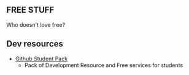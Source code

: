 ## FREE STUFF

Who doesn't love free?

## Dev resources
  - [Github Student Pack](https://education.github.com/pack)
    - Pack of Development Resource and Free services for students
